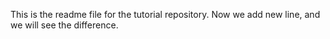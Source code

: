 This is the readme file for the tutorial repository.
Now we add new line, and we will see the difference.